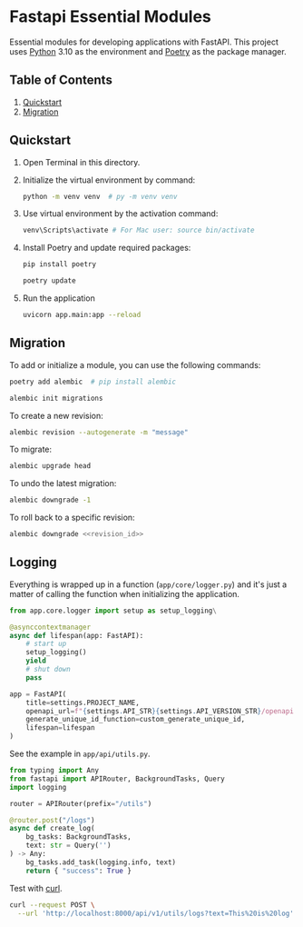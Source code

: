 # Fastapi Essential Modules
Essential modules for developing applications with FastAPI.
This project uses [Python](https://www.python.org/) 3.10 as the environment and [Poetry](https://python-poetry.org/) as the package manager.


## Table of Contents
1. [Quickstart](#quickstart)
2. [Migration](#migration)

## Quickstart
1. Open Terminal in this directory.

2. Initialize the virtual environment by command:

    ```bash
    python -m venv venv  # py -m venv venv
    ```

3. Use virtual environment by the activation command:

    ```bash
    venv\Scripts\activate # For Mac user: source bin/activate
    ```

4. Install Poetry and update required packages:

    ```bash
    pip install poetry

    poetry update
    ```

5. Run the application

    ```bash
    uvicorn app.main:app --reload
    ```

## Migration

To add or initialize a module, you can use the following commands:

```bash
poetry add alembic  # pip install alembic

alembic init migrations
```

To create a new revision:
```bash
alembic revision --autogenerate -m "message"
```

To migrate:
```bash
alembic upgrade head
```

To undo the latest migration:
```bash
alembic downgrade -1
```

To roll back to a specific revision:
```bash
alembic downgrade <<revision_id>>
```

## Logging

Everything is wrapped up in a function (`app/core/logger.py`) and it's just a matter of calling the function when initializing the application.

```python
from app.core.logger import setup as setup_logging\

@asynccontextmanager
async def lifespan(app: FastAPI):
    # start up
    setup_logging()
    yield
    # shut down
    pass

app = FastAPI(
    title=settings.PROJECT_NAME,
    openapi_url=f"{settings.API_STR}{settings.API_VERSION_STR}/openapi.json",
    generate_unique_id_function=custom_generate_unique_id,
    lifespan=lifespan
)
```

See the example in `app/api/utils.py`.

```python
from typing import Any
from fastapi import APIRouter, BackgroundTasks, Query
import logging

router = APIRouter(prefix="/utils")

@router.post("/logs")
async def create_log(
    bg_tasks: BackgroundTasks,
    text: str = Query('')
) -> Any:
    bg_tasks.add_task(logging.info, text)
    return { "success": True }
```

Test with [curl](https://curl.se/).
```bash
curl --request POST \
  --url 'http://localhost:8000/api/v1/utils/logs?text=This%20is%20log'
```

